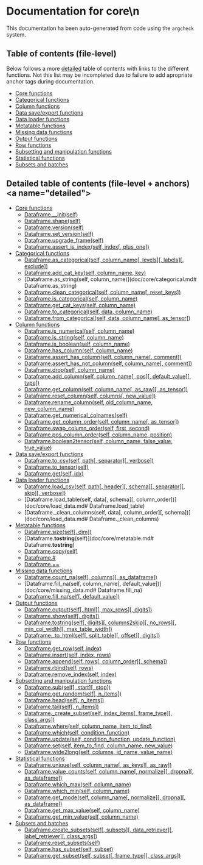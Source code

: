 # Documentation for core\n

This documentation ha been auto-generated from code using the `argcheck` system.

## Table of contents (file-level)

Below follows a more [detailed](#detailed) table of contents with links to
the different functions. Not this list may be incompleted due to failure to
add apropriate anchor tags during documentation.


- [Core functions](doc/core/main.md)
- [Categorical functions](doc/core/categorical.md)
- [Column functions](doc/core/column.md)
- [Data save/export functions](doc/core/export_data.md)
- [Data loader functions](doc/core/load_data.md)
- [Metatable functions](doc/core/metatable.md)
- [Missing data functions](doc/core/missing_data.md)
- [Output functions](doc/core/output.md)
- [Row functions](doc/core/row.md)
- [Subsetting and manipulation functions](doc/core/select_set_update.md)
- [Statistical functions](doc/core/statistics.md)
- [Subsets and batches](doc/core/subsets_and_batches.md)

## Detailed table of contents (file-level + anchors)<a name=\"detailed\">


- [Core functions](doc/core/main.md)
  - [Dataframe.__init(self)](doc/core/main.md#Dataframe.__init)
  - [Dataframe.shape(self)](doc/core/main.md#Dataframe.shape)
  - [Dataframe.version(self)](doc/core/main.md#Dataframe.version)
  - [Dataframe.set_version(self)](doc/core/main.md#Dataframe.set_version)
  - [Dataframe.upgrade_frame(self)](doc/core/main.md#Dataframe.upgrade_frame)
  - [Dataframe.assert_is_index(self, index[, plus_one])](doc/core/main.md#Dataframe.assert_is_index)
- [Categorical functions](doc/core/categorical.md)
  - [Dataframe.as_categorical(self, column_name[, levels][, labels][, exclude])](doc/core/categorical.md#Dataframe.as_categorical)
  - [Dataframe.add_cat_key(self, column_name, key)](doc/core/categorical.md#Dataframe.add_cat_key)
  - [Dataframe.as_string(self, column_name)](doc/core/categorical.md#	Dataframe.as_string)
  - [Dataframe.clean_categorical(self, column_name[, reset_keys])](doc/core/categorical.md#Dataframe.clean_categorical)
  - [Dataframe.is_categorical(self, column_name)](doc/core/categorical.md#Dataframe.is_categorical)
  - [Dataframe.get_cat_keys(self, column_name)](doc/core/categorical.md#Dataframe.get_cat_keys)
  - [Dataframe.to_categorical(self, data, column_name)](doc/core/categorical.md#Dataframe.to_categorical)
  - [Dataframe.from_categorical(self, data, column_name[, as_tensor])](doc/core/categorical.md#Dataframe.from_categorical)
- [Column functions](doc/core/column.md)
  - [Dataframe.is_numerical(self, column_name)](doc/core/column.md#Dataframe.is_numerical)
  - [Dataframe.is_string(self, column_name)](doc/core/column.md#Dataframe.is_string)
  - [Dataframe.is_boolean(self, column_name)](doc/core/column.md#Dataframe.is_boolean)
  - [Dataframe.has_column(self, column_name)](doc/core/column.md#Dataframe.has_column)
  - [Dataframe.assert_has_column(self, column_name[, comment])](doc/core/column.md#Dataframe.assert_has_column)
  - [Dataframe.assert_has_not_column(self, column_name[, comment])](doc/core/column.md#Dataframe.assert_has_not_column)
  - [Dataframe.drop(self, column_name)](doc/core/column.md#Dataframe.drop)
  - [Dataframe.add_column(self, column_name[, pos][, default_value][, type])](doc/core/column.md#Dataframe.add_column)
  - [Dataframe.get_column(self, column_name[, as_raw][, as_tensor])](doc/core/column.md#Dataframe.get_column)
  - [Dataframe.reset_column(self, columns[, new_value])](doc/core/column.md#Dataframe.reset_column)
  - [Dataframe.rename_column(self, old_column_name, new_column_name)](doc/core/column.md#Dataframe.rename_column)
  - [Dataframe.get_numerical_colnames(self)](doc/core/column.md#Dataframe.get_numerical_colnames)
  - [Dataframe.get_column_order(self, column_name[, as_tensor])](doc/core/column.md#Dataframe.get_column_order)
  - [Dataframe.swap_column_order(self, first, second)](doc/core/column.md#Dataframe.swap_column_order)
  - [Dataframe.pos_column_order(self, column_name, position)](doc/core/column.md#Dataframe.pos_column_order)
  - [Dataframe.boolean2tensor(self, column_name, false_value, true_value)](doc/core/column.md#Dataframe.boolean2tensor)
- [Data save/export functions](doc/core/export_data.md)
  - [Dataframe.to_csv(self, path[, separator][, verbose])](doc/core/export_data.md#Dataframe.to_csv)
  - [Dataframe.to_tensor(self)](doc/core/export_data.md#Dataframe.to_tensor)
  - [Dataframe.get(self, idx)](doc/core/export_data.md#Dataframe.get)
- [Data loader functions](doc/core/load_data.md)
  - [Dataframe.load_csv(self, path[, header][, schema][, separator][, skip][, verbose])](doc/core/load_data.md#Dataframe.load_csv)
  - [Dataframe.load_table(self, data[, schema][, column_order])](doc/core/load_data.md#	Dataframe.load_table)
  - [Dataframe._clean_columns(self, data[, column_order][, schema])](doc/core/load_data.md#	Dataframe._clean_columns)
- [Metatable functions](doc/core/metatable.md)
  - [Dataframe.size(self[, dim])](doc/core/metatable.md#Dataframe.size)
  - [Dataframe.__tostring__(self)](doc/core/metatable.md#	Dataframe.__tostring__)
  - [Dataframe.copy(self)](doc/core/metatable.md#Dataframe.copy)
  - [Dataframe.#](doc/core/metatable.md#Dataframe.#)
  - [Dataframe.==](doc/core/metatable.md#Dataframe.==)
- [Missing data functions](doc/core/missing_data.md)
  - [Dataframe.count_na(self[, columns][, as_dataframe])](doc/core/missing_data.md#Dataframe.count_na)
  - [Dataframe.fill_na(self, column_name[, default_value])](doc/core/missing_data.md#	Dataframe.fill_na)
  - [Dataframe.fill_na(self[, default_value])](doc/core/missing_data.md#Dataframe.fill_na)
- [Output functions](doc/core/output.md)
  - [Dataframe.output(self[, html][, max_rows][, digits])](doc/core/output.md#Dataframe.output)
  - [Dataframe.show(self[, digits])](doc/core/output.md#Dataframe.show)
  - [Dataframe.tostring(self[, digits][, columns2skip][, no_rows][, min_col_width][, max_table_width])](doc/core/output.md#Dataframe.tostring)
  - [Dataframe._to_html(self[, split_table][, offset][, digits])](doc/core/output.md#Dataframe._to_html)
- [Row functions](doc/core/row.md)
  - [Dataframe.get_row(self, index)](doc/core/row.md#Dataframe.get_row)
  - [Dataframe.insert(self, index, rows)](doc/core/row.md#Dataframe.insert)
  - [Dataframe.append(self, rows[, column_order][, schema])](doc/core/row.md#Dataframe.append)
  - [Dataframe.rbind(self, rows)](doc/core/row.md#Dataframe.rbind)
  - [Dataframe.remove_index(self, index)](doc/core/row.md#Dataframe.remove_index)
- [Subsetting and manipulation functions](doc/core/select_set_update.md)
  - [Dataframe.sub(self[, start][, stop])](doc/core/select_set_update.md#Dataframe.sub)
  - [Dataframe.get_random(self[, n_items])](doc/core/select_set_update.md#Dataframe.get_random)
  - [Dataframe.head(self[, n_items])](doc/core/select_set_update.md#Dataframe.head)
  - [Dataframe.tail(self[, n_items])](doc/core/select_set_update.md#Dataframe.tail)
  - [Dataframe._create_subset(self, index_items[, frame_type][, class_args])](doc/core/select_set_update.md#Dataframe._create_subset)
  - [Dataframe.where(self, column_name, item_to_find)](doc/core/select_set_update.md#Dataframe.where)
  - [Dataframe.which(self, condition_function)](doc/core/select_set_update.md#Dataframe.which)
  - [Dataframe.update(self, condition_function, update_function)](doc/core/select_set_update.md#Dataframe.update)
  - [Dataframe.set(self, item_to_find, column_name, new_value)](doc/core/select_set_update.md#Dataframe.set)
  - [Dataframe.wide2long(self, columns, id_name, value_name)](doc/core/select_set_update.md#Dataframe.wide2long)
- [Statistical functions](doc/core/statistics.md)
  - [Dataframe.unique(self, column_name[, as_keys][, as_raw])](doc/core/statistics.md#Dataframe.unique)
  - [Dataframe.value_counts(self, column_name[, normalize][, dropna][, as_dataframe])](doc/core/statistics.md#Dataframe.value_counts)
  - [Dataframe.which_max(self, column_name)](doc/core/statistics.md#Dataframe.which_max)
  - [Dataframe.which_min(self, column_name)](doc/core/statistics.md#Dataframe.which_min)
  - [Dataframe.get_mode(self, column_name[, normalize][, dropna][, as_dataframe])](doc/core/statistics.md#Dataframe.get_mode)
  - [Dataframe.get_max_value(self, column_name)](doc/core/statistics.md#Dataframe.get_max_value)
  - [Dataframe.get_min_value(self, column_name)](doc/core/statistics.md#Dataframe.get_min_value)
- [Subsets and batches](doc/core/subsets_and_batches.md)
  - [Dataframe.create_subsets(self[, subsets][, data_retriever][, label_retriever][, class_args])](doc/core/subsets_and_batches.md#Dataframe.create_subsets)
  - [Dataframe.reset_subsets(self)](doc/core/subsets_and_batches.md#Dataframe.reset_subsets)
  - [Dataframe.has_subset(self, subset)](doc/core/subsets_and_batches.md#Dataframe.has_subset)
  - [Dataframe.get_subset(self, subset[, frame_type][, class_args])](doc/core/subsets_and_batches.md#Dataframe.get_subset)